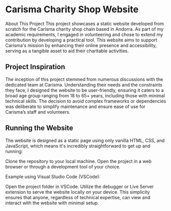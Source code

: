# Carisma Charity Shop Website

About This Project
This project showcases a static website developed from scratch for the Carisma charity shop chain based in Andorra. As part of my academic requirements, I engaged in volunteering and chose to extend my contribution by developing a practical tool. This website aims to support Carisma's mission by enhancing their online presence and accessibility, serving as a tangible asset to aid their charitable activities.

## Project Inspiration

The inception of this project stemmed from numerous discussions with the dedicated team at Carisma. Understanding their needs and the constraints they face, I designed the website to be user-friendly, ensuring it caters to a broad age group ranging from 18 to 65+ years, including those with minimal technical skills. The decision to avoid complex frameworks or dependencies was deliberate to simplify maintenance and ensure ease of use for Carisma’s staff and volunteers.

## Running the Website

The website is designed as a static page using only vanilla HTML, CSS, and JavaScript, which means it's incredibly straightforward to get up and running:

Clone the repository to your local machine.
Open the project in a web browser or through a development tool of your choice.

Example using Visual Studio Code (VSCode):

Open the project folder in VSCode.
Utilize the debugger or Live Server extension to serve the website locally on your device.
This simplicity ensures that anyone, regardless of technical expertise, can view and interact with the website with minimal setup.
